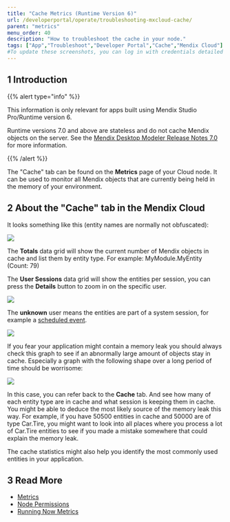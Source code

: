 ```yaml
---
title: "Cache Metrics (Runtime Version 6)"
url: /developerportal/operate/troubleshooting-mxcloud-cache/
parent: "metrics"
menu_order: 40
description: "How to troubleshoot the cache in your node."
tags: ["App","Troubleshoot","Developer Portal","Cache","Mendix Cloud"]
#To update these screenshots, you can log in with credentials detailed in How to Update Screenshots Using Team Apps.
---
```


## 1 Introduction

{{% alert type="info" %}}

This information is only relevant for apps built using Mendix Studio Pro/Runtime version 6.

Runtime versions 7.0 and above are stateless and do not cache Mendix objects on the server. See the [Mendix Desktop Modeler Release Notes 7.0](/releasenotes/studio-pro/7.0/) for more information.

{{% /alert %}}

The "Cache" tab can be found on the **Metrics** page of your Cloud node. It can be used to monitor all Mendix objects that are currently being held in the memory of your environment.

## 2 About the "Cache" tab in the Mendix Cloud

It looks something like this (entity names are normally not obfuscated):

![](/attachments/developerportal/operate//metrics/troubleshooting-mxcloud-cache/troubleshooting-mxcloud-cache-img1.png)

The **Totals** data grid will show the current number of Mendix objects in cache and list them by entity type. For example: MyModule.MyEntity (Count: 79)

The **User Sessions** data grid will show the entities per session, you can press the **Details** button to zoom in on the specific user.

![](/attachments/developerportal/operate//metrics/troubleshooting-mxcloud-cache/troubleshooting-mxcloud-cache-img2.png)

The **unknown** user means the entities are part of a system session, for example a [scheduled event](/refguide/scheduled-events/).

![](/attachments/developerportal/operate//metrics/troubleshooting-mxcloud-cache/troubleshooting-mxcloud-cache-img3.png)

If you fear your application might contain a memory leak you should always check this graph to see if an abnormally large amount of objects stay in cache. Especially a graph with the following shape over a long period of time should be worrisome:

![](/attachments/developerportal/operate//metrics/troubleshooting-mxcloud-cache/troubleshooting-mxcloud-cache-img4.png)

In this case, you can refer back to the **Cache** tab. And see how many of each entity type are in cache and what session is keeping them in cache. You might be able to deduce the most likely source of the memory leak this way. 
For example, if you have 50500 entities in cache and 50000 are of type Car.Tire, you might want to look into all places where you process a lot of Car.Tire entities to see if you made a mistake somewhere that could explain the memory leak.

The cache statistics might also help you identify the most commonly used entities in your application.

## 3 Read More

* [Metrics](/developerportal/operate/metrics/)
* [Node Permissions](/developerportal/deploy/node-permissions/)
* [Running Now Metrics](/developerportal/operate/troubleshooting-mxcloud-runningnow/)
